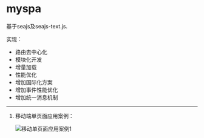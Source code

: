 myspa
====
基于seajs及seajs-text.js.

实现：

+ 路由去中心化
+ 模块化开发
+ 增量加载
+ 性能优化
+ 增加国际化方案
+ 增加事件性能优化
+ 增加统一消息机制



----------

1.  移动端单页面应用案例：

    ![移动单页面应用案例1](http://www.lowinwu.com/blog/h5w/qrcode/myspa.png)
